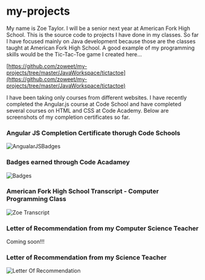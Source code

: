 # my-projects

My name is Zoe Taylor. I will be a senior next year at American Fork High School. This is the source code to projects I have done in my classes. So far I have focused mainly on Java development because those are the classes taught at American Fork High School. A good example of my programming skills would be the Tic-Tac-Toe game I created here...

[https://github.com/zoweet/my-projects/tree/master/JavaWorkspace/tictactoe](https://github.com/zoweet/my-projects/tree/master/JavaWorkspace/tictactoe)

I have been taking only courses from different websites. I have recently completed the Angular.js course at Code School and have completed several courses on HTML and CSS at Code Academy. Below are screenshots of my completion certificates so far. 

### Angular JS Completion Certificate thorugh Code Schools

![AngualarJSBadges](https://github.com/zoweet/my-projects/blob/master/angular-js-completion-badge.png)

### Badges earned through Code Acadamey

![Badges](https://github.com/zoweet/my-projects/blob/master/codecademy-badges.png)

### American Fork High School Transcript - Computer Programming Class

![Zoe Transcript](https://github.com/zoweet/my-projects/blob/master/zoe-transcript.png)

### Letter of Recommendation from my Computer Science Teacher

Coming soon!!!

### Letter of Recommendation from my Science Teacher

![Letter Of Recommendation](https://github.com/zoweet/my-projects/blob/master/letter-of-recommendation2.png)

